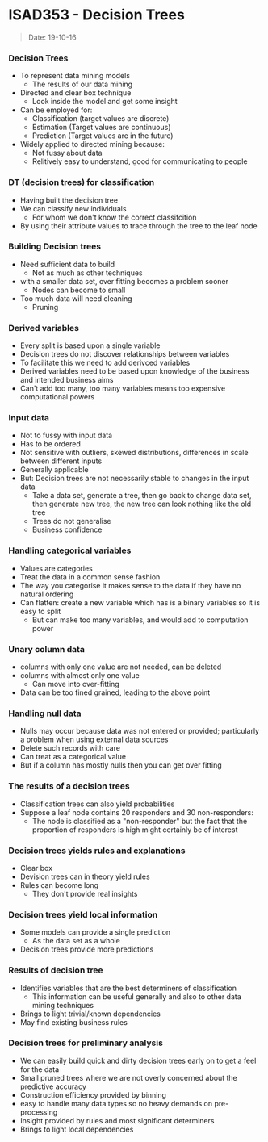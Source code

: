 # ISAD353 - Decision Trees
> Date: 19-10-16

### Decision Trees

- To represent data mining models
    - The results of our data mining
- Directed and clear box technique
    - Look inside the model and get some insight
- Can be employed for:
    - Classification (target values are discrete)
    - Estimation (Target values are continuous)
    - Prediction (Target values are in the future)
- Widely applied to directed mining because:
    - Not fussy about data
    - Relitively easy to understand, good for communicating to people

### DT (decision trees) for classification

- Having built the decision tree
- We can classify new individuals
    - For whom we don't know the correct classifcition
- By using their attribute values to trace through the tree to the leaf node

### Building Decision trees

- Need sufficient data to build
    - Not as much as other techniques
- with a smaller data set, over fitting becomes a problem sooner
    - Nodes can become to small
- Too much data will need cleaning
    - Pruning

### Derived variables

- Every split is based upon a single variable
- Decision trees do not discover relationships between variables
- To facilitate this we need to add derivced variables
- Derived variables need to be based upon knowledge of the business and intended business aims
- Can't add too many, too many variables means too expensive computational powers

### Input data

- Not to fussy with input data
- Has to be ordered
- Not sensitive with outliers, skewed distributions, differences in scale between different inputs
- Generally applicable
- But: Decision trees are not necessarily stable to changes in the input data
    - Take a data set, generate a tree, then go back to change data set, then generate new tree, the new tree can look nothing like the old tree
    - Trees do not generalise
    - Business confidence

### Handling categorical variables

- Values are categories
- Treat the data in a common sense fashion
- The way you categorise it makes sense to the data if they have no natural ordering
- Can flatten: create a new variable which has is a binary variables so it is easy to split
    - But can make too many variables, and would add to computation power

### Unary column data

- columns with only one value are not needed, can be deleted
- columns with almost only one value
    - Can move into over-fitting
- Data can be too fined grained, leading to the above point

### Handling null data

- Nulls may occur because data was not entered or provided; particularly a problem when using external data sources
- Delete such records with care
- Can treat as a categorical value
- But if a column has mostly nulls then you can get over fitting

### The results of a decision trees

- Classification trees can also yield probabilities
- Suppose a leaf node contains 20 responders and 30 non-responders:
    - The node is classified as a "non-responder" but the fact that the proportion of responders is high might certainly be of interest

### Decision trees yields rules and explanations

- Clear box
- Devision trees can in theory yield rules
- Rules can become long
    - They don't provide real insights

### Decision trees yield local information

- Some models can provide a single prediction
    - As the data set as a whole
- Decision trees provide more predictions

### Results of decision tree

- Identifies variables that are the best determiners of classification
    - This information can be useful generally and also to other data mining techniques
- Brings to light trivial/known dependencies
- May find existing business rules

### Decision trees for preliminary analysis

- We can easily build quick and dirty decision trees early on to get a feel for the data
- Small pruned trees where we are not overly concerned about the predictive accuracy
- Construction efficiency provided by binning
- easy to handle many data types so no heavy demands on pre-processing
- Insight provided by rules and most significant determiners
- Brings to light local dependencies

